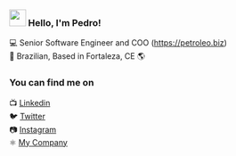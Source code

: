 ### <img src="https://media.giphy.com/media/hvRJCLFzcasrR4ia7z/giphy.gif" width="30px"> Hello, I'm Pedro!

💻 Senior Software Engineer and COO (https://petroleo.biz) <br>
🏡 Brazilian, Based in Fortaleza, CE  🌎

### You can find me on

📺 [Linkedin](https://www.linkedin.com/in/getderivedpedro/) <br>
🐦 [Twitter](https://twitter.com/anotherpedroo) <br>
📷 [Instagram](https://instagram.com/pedro.exs) <br>
⚛️ [My Company](https://easydados.com) <br>


